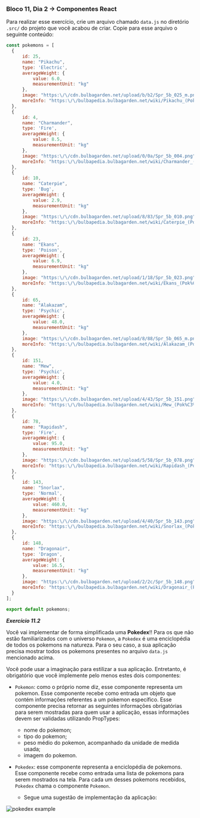 ### Bloco 11, Dia 2 -> Componentes React

Para realizar esse exercício, crie um arquivo chamado `data.js` no diretório `.src/` do projeto que você acabou de criar. Copie para esse arquivo o seguinte conteúdo:

```javascript
const pokemons = [
  {
      id: 25,
      name: "Pikachu",
      type: 'Electric',
      averageWeight: {
          value: 6.0,
          measurementUnit: "kg"
      },
      image: "https:\/\/cdn.bulbagarden.net/upload/b/b2/Spr_5b_025_m.png",
      moreInfo: "https:\/\/bulbapedia.bulbagarden.net/wiki/Pikachu_(Pok%C3%A9mon)"
  },
  {
      id: 4,
      name: "Charmander",
      type: 'Fire',
      averageWeight: {
          value: 8.5,
          measurementUnit: "kg"
      },
      image: "https:\/\/cdn.bulbagarden.net/upload/0/0a/Spr_5b_004.png",
      moreInfo: "https:\/\/bulbapedia.bulbagarden.net/wiki/Charmander_(Pok%C3%A9mon)"
  },
  {
      id: 10,
      name: "Caterpie",
      type: 'Bug',
      averageWeight: {
          value: 2.9,
          measurementUnit: "kg"
      },
      image: "https:\/\/cdn.bulbagarden.net/upload/8/83/Spr_5b_010.png",
      moreInfo: "https:\/\/bulbapedia.bulbagarden.net/wiki/Caterpie_(Pok%C3%A9mon)"
  },
  {
      id: 23,
      name: "Ekans",
      type: 'Poison',
      averageWeight: {
          value: 6.9,
          measurementUnit: "kg"
      },
      image: "https:\/\/cdn.bulbagarden.net/upload/1/18/Spr_5b_023.png",
      moreInfo: "https:\/\/bulbapedia.bulbagarden.net/wiki/Ekans_(Pok%C3%A9mon)"
  },
  {
      id: 65,
      name: "Alakazam",
      type: 'Psychic',
      averageWeight: {
          value: 48.0,
          measurementUnit: "kg"
      },
      image: "https:\/\/cdn.bulbagarden.net/upload/8/88/Spr_5b_065_m.png",
      moreInfo: "https:\/\/bulbapedia.bulbagarden.net/wiki/Alakazam_(Pok%C3%A9mon)"
  },
  {
      id: 151,
      name: "Mew",
      type: 'Psychic',
      averageWeight: {
          value: 4.0,
          measurementUnit: "kg"
      },
      image: "https:\/\/cdn.bulbagarden.net/upload/4/43/Spr_5b_151.png",
      moreInfo: "https:\/\/bulbapedia.bulbagarden.net/wiki/Mew_(Pok%C3%A9mon)"
  },
  {
      id: 78,
      name: "Rapidash",
      type: 'Fire',
      averageWeight: {
          value: 95.0,
          measurementUnit: "kg"
      },
      image: "https:\/\/cdn.bulbagarden.net/upload/5/58/Spr_5b_078.png",
      moreInfo: "https:\/\/bulbapedia.bulbagarden.net/wiki/Rapidash_(Pok%C3%A9mon)"
  },
  {
      id: 143,
      name: "Snorlax",
      type: 'Normal',
      averageWeight: {
          value: 460.0,
          measurementUnit: "kg"
      },
      image: "https:\/\/cdn.bulbagarden.net/upload/4/40/Spr_5b_143.png",
      moreInfo: "https:\/\/bulbapedia.bulbagarden.net/wiki/Snorlax_(Pok%C3%A9mon)"
  },
  {
      id: 148,
      name: "Dragonair",
      type: 'Dragon',
      averageWeight: {
          value: 16.5,
          measurementUnit: "kg"
      },
      image: "https:\/\/cdn.bulbagarden.net/upload/2/2c/Spr_5b_148.png",
      moreInfo: "https:\/\/bulbapedia.bulbagarden.net/wiki/Dragonair_(Pok%C3%A9mon)"
  }
];

export default pokemons;
```


_**Exercício 11.2**_

Você vai implementar de forma simplificada uma **Pokedex**!! Para os que não estão familiarizados com o universo `Pokemon`, a `Pokedex` é uma enciclopédia de todos os pokemons na natureza. Para o seu caso, a sua aplicação precisa mostrar todos os pokemons presentes no arquivo `data.js` mencionado acima.

Você pode usar a imaginação para estilizar a sua aplicação. Entretanto, é obrigatório que você implemente pelo menos estes dois componentes:

 - `Pokemon`: como o próprio nome diz, esse componente representa um pokemon. Esse componente recebe como entrada um objeto que contém informações referentes a um pokemon específico. Esse componente precisa retornar as seguintes informações obrigatórias para serem mostradas para quem usar a aplicação, essas informações devem ser validadas utilizando PropTypes:
     - nome do pokemon;
     - tipo do pokemon;
     - peso médio do pokemon, acompanhado da unidade de medida usada;
     - imagem do pokemon.

 - `Pokedex`: esse componente representa a enciclopédia de pokemons. Esse componente recebe como entrada uma lista de pokemons para serem mostrados na tela. Para cada um desses pokemons recebidos, `Pokedex` chama o componente `Pokemon`.
     - Segue uma sugestão de implementação da aplicação:

![pokedex example](https://course.betrybe.com//front-end/react/components/my-pokedex-project.gif)
